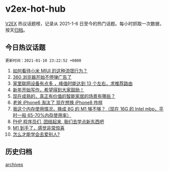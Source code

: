 # v2ex-hot-hub

[V2EX](https://www.v2ex.com/) 热议话题榜，记录从 2021-1-6 日至今的热门话题。每小时抓取一次数据，按天[归档](./archives)。

## 今日热议话题

`更新时间：2021-01-10 23:22:52 +0800`

1. [如何看待小米 MIUI 的这种流氓行为？](https://www.v2ex.com/t/743466)
1. [360 浏览器开始不停弹广告了](https://www.v2ex.com/t/743487)
1. [家里联网设备有点多 ，峰值时能达到 13 个左右，求推荐路由](https://www.v2ex.com/t/743514)
1. [新年开始写作，希望得到大家鼓励！](https://www.v2ex.com/t/743484)
1. [现在成熟的，真正有价值的智能家居的场景有哪些？](https://www.v2ex.com/t/743447)
1. [老爸 iPhone6 淘汰了 现在想换 iPhone8 咋样](https://www.v2ex.com/t/743490)
1. [我这个内存使用情况，换成 8G 的 M1 够不够？（现在 16G 的 Intel mbp，平时一般 65-70%内存使用率）](https://www.v2ex.com/t/743470)
1. [PHP 程序员们, 团结起来, 我们去学点新东西吧](https://www.v2ex.com/t/743513)
1. [M1 到手了，感觉非常惊喜](https://www.v2ex.com/t/743507)
1. [怎么才能学会去爱别人?](https://www.v2ex.com/t/743517)

## 历史归档

[archives](./archives)
